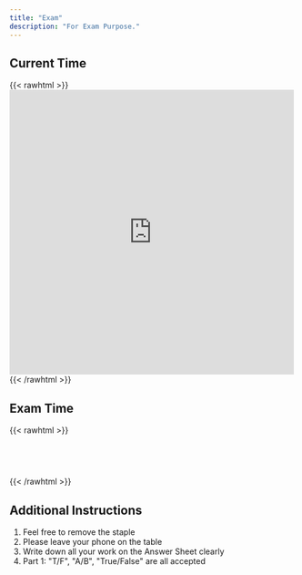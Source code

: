 ```yaml
---
title: "Exam"
description: "For Exam Purpose."
---
```


## Current Time

{{< rawhtml >}}
	<iframe src="https://free.timeanddate.com/clock/i9vdnfrv/n179" frameborder="0" width="500" height="500"></iframe>
{{< /rawhtml >}}

## Exam Time
{{< rawhtml >}}
        <style>
            .my_text
            {
                font-family:    Arial, Helvetica, sans-serif;
                font-size:      40px;
                font-weight:    Bold;
            }
        </style>
<div contenteditable="true" class="my_text">

  

</div>
{{< /rawhtml >}}

## Additional Instructions
1. Feel free to remove the staple
2. Please leave your phone on the table
3. Write down all your work on the Answer Sheet clearly
4. Part 1: "T/F", "A/B", "True/False" are all accepted